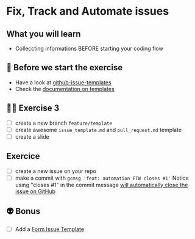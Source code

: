 # Fix, Track and Automate issues

## What you will learn

- Colleccting informations BEFORE starting your coding flow

## 👾 Before we start the exercise

- Have a look at [github-issue-templates](https://github.com/stevemao/github-issue-templates)
- Check the [documentation on templates](https://docs.github.com/en/communities/using-templates-to-encourage-useful-issues-and-pull-requests/configuring-issue-templates-for-your-repository)

## 👨‍🚀 Exercise 3

- [ ] create a new branch `feature/template`
- [ ] create awesome `issue_template.md` and `pull_request.md` template
- [ ] create a slide

## Exercice

- [ ] create a new issue on your repo
- [ ] make a commit with `gcmsg 'feat: automation FTW closes #1'`
Notice using "closes #1" in the commit message [will automatically close the issue on GitHub](https://docs.github.com/en/issues/tracking-your-work-with-issues/linking-a-pull-request-to-an-issue#linking-a-pull-request-to-an-issue-using-a-keyword)

## 👽 Bonus

- [ ] Add a [Form Issue Template](https://docs.github.com/en/communities/using-templates-to-encourage-useful-issues-and-pull-requests/configuring-issue-templates-for-your-repository#creating-issue-forms)
